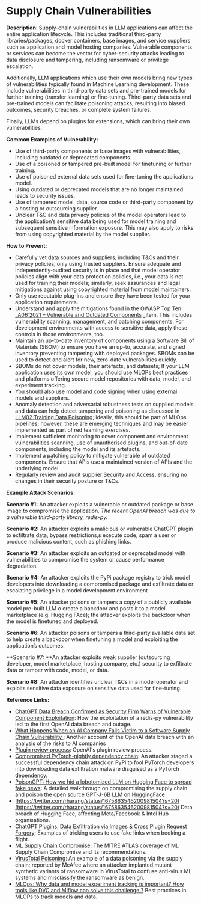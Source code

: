 # Supply Chain Vulnerabilities

**Description**: Supply-chain vulnerabilities in LLM applications can affect the entire application lifecycle. This includes traditional third-party libraries/packages, docker containers, base images, and service suppliers such as application and model hosting companies. Vulnerable components or services can become the vector for cyber-security attacks leading to data disclosure and tampering, including ransomware or privilege escalation.

Additionally, LLM applications which use their own models bring new types of vulnerabilities typically found in Machine Learning development. These include vulnerabilities in third-party data sets and pre-trained models for further training (transfer learning) or fine-tuning. Third-party data sets and pre-trained models can facilitate poisoning attacks, resulting into biased outcomes, security breaches, or complete system failures.  

Finally, LLMs depend on plugins for extensions, which can bring their own vulnerabilities.

**Common Examples of Vulnerability:**

* Use of third-party components or base images with vulnerabilities, including outdated or deprecated components.
* Use of a poisoned or tampered pre-built model for finetuning or further training.
* Use of poisoned external data sets used for fine-tuning the applications model.
* Using outdated or deprecated models that are no longer maintained leads to security issues.
* Use of tampered model, data, source code or third-party component by a hosting or outsourcing supplier.
* Unclear T&C and data privacy policies of the model operators lead to the application’s sensitive data being used for model training and subsequent sensitive information exposure. This may also apply to risks from using copyrighted material by the model supplier.

**How to Prevent:**



* Carefully vet data sources and suppliers, including T&Cs and their privacy policies, only using trusted suppliers. Ensure adequate and independently-audited security is in place and that model operator policies align with your data protection policies, i.e., your data is not used for training their models; similarly, seek assurances and legal mitigations against using copyrighted material from model maintainers.
* Only use reputable plug-ins and ensure they have been tested for your application requirements.
* Understand and apply the mitigations found in the OWASP Top Ten _[A06:2021 – Vulnerable and Outdated Components](https://owasp.org/Top10/A06_2021-Vulnerable_and_Outdated_Components/) _item. This includes vulnerability scanning, management, and patching components. For development environments with access to sensitive data, apply these controls in those environments, too.
* Maintain an up-to-date inventory of components using a Software Bill of Materials (SBOM) to ensure you have an up-to, accurate, and signed inventory preventing tampering with deployed packages. SBOMs can be used to detect and alert for new, zero-date vulnerabilities quickly.
* SBOMs do not cover models, their artefacts, and datasets; If your LLM application uses its own model, you should use MLOPs best practices and platforms offering secure model repositories with data, model, and experiment tracking. 
* You should also use model and code signing when using external models and suppliers.
* Anomaly detection and adversarial robustness tests on supplied models and data can help detect tampering and poisoning as discussed in [LLM02 Training Data Poisoning](https://github.com/OWASP/www-project-top-10-for-large-language-model-applications/blob/main/0_9_vulns/Training_Data_Poisoning.md); ideally, this should be part of MLOps pipelines; however, these are emerging techniques and may be easier implemented as part of red teaming exercises.
* Implement sufficient monitoring to cover component and environment vulnerabilities scanning, use of unauthorised plugins, and out-of-date components, including the model and its artefacts. 
* Implement a patching policy to mitigate vulnerable of outdated components. Ensure that APis use a maintained version of APIs and the underlying model.
* Regularly review and audit supplier Security and Access, ensuring no changes in their security posture or T&Cs.

**Example Attack Scenarios:**

**Scenario #1:** An attacker exploits a vulnerable or outdated package or base image to compromise the application. _The recent OpenAI breach was due to a vulnerable third-party library, redis-py._

**Scenario #2:** An attacker exploits a malicious or vulnerable ChatGPT plugin to exfiltrate data, bypass restrictions,s execute code, spam a user or produce malicious content, such as phishing links.

**Scenario #3:** An attacker exploits an outdated or deprecated model with vulnerabilities to compromise the system or cause performance degradation.

**Scenario #4:** An attacker exploits the PyPi package registry to trick model developers into downloading a compromised package and exfiltrate data or escalating privilege in a model development environment

**Scenario #5:** An attacker poisons or tampers a copy of a publicly available model pre-built LLM o create a backdoor and posts it to a model marketplace (e.g. Hugging FAce); the attacker exploits the backdoor when the model is finetuned and deployed.

**Scenario #6**: An attacker poisons or tampers a third-party available data set to help create a backdoor when finetuning a model and exploiting the application’s outcomes.

**Scenario #7: **An attacker exploits weak supplier (outsourcing developer, model marketplace, hosting company, etc.) security to exfiltrate data or tamper with code, model, or data.

**Scenario #8:** An attacker identifies unclear T&Cs in a model operator and exploits sensitive data exposure on sensitive data used for fine-tuning.

**Reference Links:**



*  [ChatGPT Data Breach Confirmed as Security Firm Warns of Vulnerable Component Exploitation](https://www.securityweek.com/chatgpt-data-breach-confirmed-as-security-firm-warns-of-vulnerable-component-exploitation/): How the exploitation of a redis-py vulnerability led to the first OpenAI data breach and outage.
* [What Happens When an AI Company Falls Victim to a Software Supply Chain Vulnerability](https://securityboulevard.com/2023/05/what-happens-when-an-ai-company-falls-victim-to-a-software-supply-chain-vulnerability/)<span style="text-decoration:underline;"> </span>: Another account of the OpenAI data breach with an analysis of the risks to AI companies
* [Plugin review process](https://platform.openai.com/docs/plugins/review): OpenAI's plugin review process.
* [Compromised PyTorch-nightly dependency chain](https://pytorch.org/blog/compromised-nightly-dependency/): An attacker staged a successful dependency chain attack on PyPi to fool PyTorch developers into downloading data exfiltration malware disguised as a PyTorch dependency.
* [PoisonGPT: How we hid a lobotomized LLM on Hugging Face to spread fake news](https://blog.mithrilsecurity.io/poisongpt-how-we-hid-a-lobotomized-llm-on-hugging-face-to-spread-fake-news/): A detailed walkthrough on compromising the supply chain and poison the open source GPT-J-6B LLM on HuggingFace
* [https://twitter.com/rharang/status/1675863546200981504?s=20](https://twitter.com/rharang/status/1675863546200981504?s=20) Data breach of Hugging Face, affecting Meta/Facebook & Intel Hub organisations.
* [ChatGPT Plugins: Data Exfiltration via Images & Cross Plugin Request Forgery](https://embracethered.com/blog/posts/2023/chatgpt-webpilot-data-exfil-via-markdown-injection/): Examples of tricking users to use fake links when booking a flight.
* [ML Supply Chain Compromise](https://atlas.mitre.org/techniques/AML.T0010/): The MITRE ATLAS coverage of ML Supply Chain Compromise and its recommendations.  
* [VirusTotal Poisoning](https://atlas.mitre.org/studies/AML.CS0002): An example of a data poisoning via the supply chain; reported by McAfee where an attacker implanted mutant synthetic variants of ransomware in VirusTotal to confuse anti-virus ML systems and misclassify the ransomware as benign.
* [MLOps: Why data and model experiment tracking is important? How tools like DVC and Mlflow can solve this challenge ?](https://medium.com/hub-by-littlebigcode/mlops-why-data-and-model-experiment-tracking-is-important-e40e2fb9d74d) Best practices in MLOPs to track models and data.
